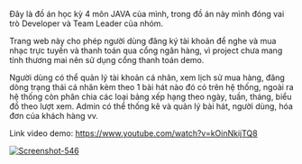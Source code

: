 Đây là đồ án học kỳ 4 môn JAVA của mình, trong đồ án này mình đóng vai trò Developer và Team Leader của nhóm. 

Trang web này cho phép người dùng đăng ký tài khoản để nghe và mua nhạc trực tuyến và thanh toán qua cổng ngân hàng, vì project chưa mang tính thương mai nên sử dụng cổng thanh toán demo. 

Người dùng có thể quản lý tài khoản cá nhân, xem lịch sử mua hàng, đăng dòng trạng thái cá nhân kèm theo 1 bài hát nào đó có trên hệ thống, ngoài ra hệ thống còn phân chia các loại bảng xếp hạng theo ngày, tuần, tháng, biểu đồ theo lượt xem.
Admin có thể thống kê và quản lý bài hát, người dùng, hóa đơn của khách hàng vv.

Link video demo: https://www.youtube.com/watch?v=kOinNkijTQ8

<a href="https://ibb.co/5RyScyM"><img src="https://i.ibb.co/VqZzBZj/Screenshot-546.png" alt="Screenshot-546" border="0"></a>
